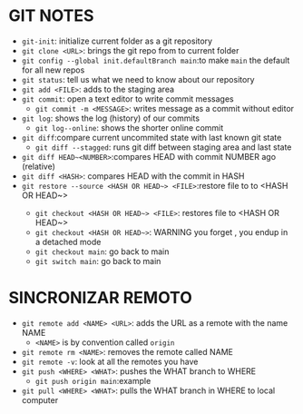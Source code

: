 # GIT NOTES
- `git-init`: initialize current folder as a git repository
- `git clone <URL>`: brings the git repo from <URL> to current folder
- `git config --global init.defaultBranch main`:to make `main` the default for all new repos
- `git status`: tell us what we need to know about our repository
- `git add <FILE>`: adds <FILE> to the staging area
- `git commit`: open a text editor to write commit messages 
	- `git commit -m <MESSAGE>`: writes message as a commit without editor
- `git log`: shows the log (history) of our commits
	- `git log--online`: shows the shorter online commit
- `git diff`:compare current uncommited state with last known git state
	- `git diff --stagged`: runs git diff between staging area and last state
- `git diff HEAD~<NUMBER>`:compares HEAD with commit NUMBER ago (relative)
- `git diff <HASH>`: compares HEAD with the commit in HASH
- `git restore --source <HASH OR HEAD~> <FILE>`:restore file to <FILE> to <HASH OR HEAD~>
	- `git checkout <HASH OR HEAD~> <FILE>`: restores file to <HASH OR HEAD~>
	- `git checkout <HASH OR HEAD~>`: WARNING you forget <FILE>, you endup in a detached mode
	- `git checkout main`: go back to main
	- `git switch main`: go back to main
#  SINCRONIZAR REMOTO
- `git remote add <NAME> <URL>`: adds the URL as a remote with the name NAME
	- `<NAME>` is by convention called `origin`
- `git remote rm <NAME>`: removes the remote called NAME
- `git remote -v`: look at all the remotes you have
- `git push <WHERE> <WHAT>`: pushes the WHAT branch to WHERE
	- `git push origin main`:example
- `git pull <WHERE> <WHAT>`: pulls the WHAT branch in WHERE to local computer
